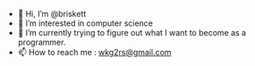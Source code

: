 - 👋 Hi, I’m @briskett
- 👀 I’m interested in computer science
- 🌱 I’m currently trying to figure out what I want to become as a programmer.
- 📫 How to reach me : wkg2rs@gmail.com

<!---
briskett/briskett is a ✨ special ✨ repository because its `README.md` (this file) appears on your GitHub profile.
You can click the Preview link to take a look at your changes.
--->

